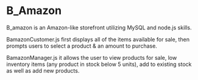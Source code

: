 # B_Amazon
B_amazon is an Amazon-like storefront utilizing MySQL and node.js skills.

BamazonCustomer.js first displays all of the items available for sale, then prompts users to select a product & an amount to purchase.

BamazonManager.js it allows the user to view products for sale, low inventory items (any product in stock below 5 units), add to existing stock as well as add new products.